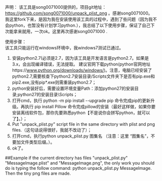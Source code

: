声明：
  该工具是song0071000提供的，项目git地址：https://github.com/song0071000/unpack_plist_png 。感谢song0071000。
  我这里fork下来，是因为我在安装使用该工具的过程中，遇到了些问题（因为我不会python，也暂没有计划学习python.），我总结了以下使用步骤，保证了自己下次能拿来就用，一次ok。这里再次感谢song0071000 . 
    
使用步骤：  
  该工具只能运行在windows环境中，我windows7测试已通过。  
  1. 安装python2.7(必须是2.7，因为该工具是开发语言是python2.7。如果是3.x，会出现编译错误，无法提取。 建议官网下载python(python官网地址https://www.python.org/downloads/windows/)。注意，电脑已经安装了python2.7,需要核查下python2.7安装目录/Scripts文件夹下是否有pip.exe和pip2.exe,没有pip*.exe则需重装python2.7；
  2. python安装好后，需要设置环境变量Path：添加python27的安装目录\;python27的安装目录\Scripts；
  3. 打开cmd，执行 python -m pip install --upgrade pip 命令完成pip的更新升级。再执行 pip install Pillow 命令完成pillow的安装（最好这样做，如果你要安装离线软件包，那你先要熟悉python【不是说你会拼写python，就可以了】。）；
  4. Put "unpack_plist.py" script file in the same directory with plist and png files.（这句话说得很好，我就不改动了）；   
  5. 打开cmd，执行python unpack_plist.py 图集名 （注意：这里 “图集名”，不要加文件类型后缀。）。
  6. ok了。

##Example
  if the current directory has files "unpack_plist.py" "MessageImage.plist" and "MessageImage.png", the only work you should do is typing the follow command: python unpack_plist.py MessageImage. Then the tiny png files are made.


